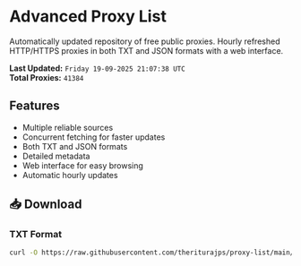 # Advanced Proxy List

Automatically updated repository of free public proxies. Hourly refreshed HTTP/HTTPS proxies in both TXT and JSON formats with a web interface.

**Last Updated:** `Friday 19-09-2025 21:07:38 UTC`  
**Total Proxies:** `41384`

## Features
- Multiple reliable sources
- Concurrent fetching for faster updates
- Both TXT and JSON formats
- Detailed metadata
- Web interface for easy browsing
- Automatic hourly updates

## 📥 Download

### TXT Format
```bash
curl -O https://raw.githubusercontent.com/theriturajps/proxy-list/main/proxies.txt
